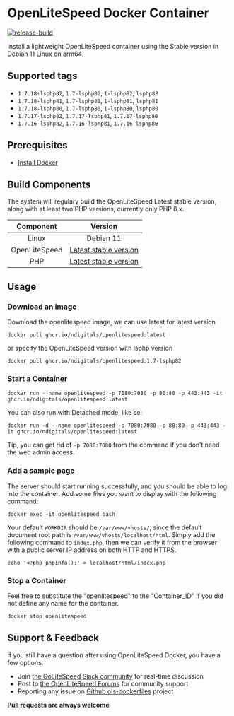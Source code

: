 # OpenLiteSpeed Docker Container

[![release-build](https://github.com/ndigitals/ols-dockerfiles/actions/workflows/docker.yml/badge.svg?branch=main)](https://github.com/ndigitals/ols-dockerfiles/actions/workflows/docker.yml)

Install a lightweight OpenLiteSpeed container using the Stable version in Debian 11 Linux on arm64.

## Supported tags

- `1.7.18-lsphp82`, `1.7-lsphp82`, `1-lsphp82`, `lsphp82`
- `1.7.18-lsphp81`, `1.7-lsphp81`, `1-lsphp81`, `lsphp81`
- `1.7.18-lsphp80`, `1.7-lsphp80`, `1-lsphp80`, `lsphp80`
- `1.7.17-lsphp82`, `1.7.17-lsphp81`, `1.7.17-lsphp80`
- `1.7.16-lsphp82`, `1.7.16-lsphp81`, `1.7.16-lsphp80`

## Prerequisites

- [Install Docker](https://www.docker.com/)

## Build Components

The system will regulary build the OpenLiteSpeed Latest stable version, along with at least two PHP versions, currently only PHP 8.x.

|   Component   |                                   Version                                    |
| :-----------: | :--------------------------------------------------------------------------: |
|     Linux     |                                  Debian 11                                   |
| OpenLiteSpeed | [Latest stable version](https://openlitespeed.org/release-log/version-1-7-x) |
|      PHP      |            [Latest stable version](https://www.php.net/downloads)            |

## Usage

### Download an image

Download the openlitespeed image, we can use latest for latest version

```shell
docker pull ghcr.io/ndigitals/openlitespeed:latest
```

or specify the OpenLiteSpeed version with lsphp version

```shell
docker pull ghcr.io/ndigitals/openlitespeed:1.7-lsphp82
```

### Start a Container

```shell
docker run --name openlitespeed -p 7080:7080 -p 80:80 -p 443:443 -it ghcr.io/ndigitals/openlitespeed:latest
```

You can also run with Detached mode, like so:

```shell
docker run -d --name openlitespeed -p 7080:7080 -p 80:80 -p 443:443 -it ghcr.io/ndigitals/openlitespeed:latest
```

Tip, you can get rid of `-p 7080:7080` from the command if you don’t need the web admin access.

### Add a sample page

The server should start running successfully, and you should be able to log into the container. Add some files you want to display with the following command:

```shell
docker exec -it openlitespeed bash
```

Your default `WORKDIR` should be `/var/www/vhosts/`, since the default document root path is `/var/www/vhosts/localhost/html`. Simply add the following command to `index.php`, then we can verify it from the browser with a public server IP address on both HTTP and HTTPS.

```shell
echo '<?php phpinfo();' > localhost/html/index.php
```

### Stop a Container

Feel free to substitute the "openlitespeed" to the "Container_ID" if you did not define any name for the container.

```shell
docker stop openlitespeed
```

## Support & Feedback

If you still have a question after using OpenLiteSpeed Docker, you have a few options.

- Join [the GoLiteSpeed Slack community](https://litespeedtech.com/slack) for real-time discussion
- Post to [the OpenLiteSpeed Forums](https://forum.openlitespeed.org/) for community support
- Reporting any issue on [Github ols-dockerfiles](https://github.com/ndigitals/ols-dockerfiles/issues) project

**Pull requests are always welcome**
